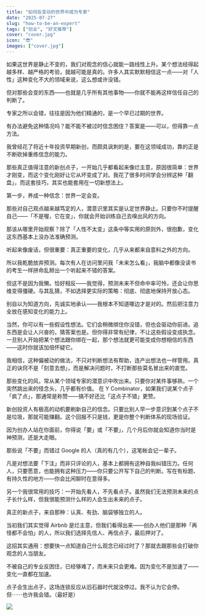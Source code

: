 ```yaml
---
title: "如何在变动的世界中成为专家"
date: "2025-07-27"
slug: "how-to-be-an-expert"
tags: ["创业", "好文推荐"]
cover: "cover.jpg"
icon: "😎"
images: ["cover.jpg"]
---
```

如果这世界是静止不变的，我们对观念的信心就能一路线性上升。某个想法经得起越多样、越严格的考验，就越可能是真的。许多人其实默默相信这一点——对「人性」这种变化不大的领域来说，这么想或许没错。



但对那些会变的东西——也就是几乎所有其他事物——你就不能再这样信任自己的判断了。



专家之所以会错，往往是因为他们精通的，是一个早已过期的世界。



有办法避免这种情况吗？能不能不被过时信念困住？答案是——可以，但得靠一点方法。



我曾经花了将近十年投资早期新创，而颇具讽刺的是，要在这领域成功，靠的正是不断砍掉重练信念的能力。



那些真正值得注意的新创点子，一开始几乎都看起来像烂主意，原因很简单：世界才刚变，而这个变化刚好让它从坏变成了对。我花了很多时间学会分辨这种「翻盘」，而这套技巧，其实也能套用在一切新想法上。



第一步，养成一种信念：世界一定会变。



那些对自己观点越来越笃定的人，潜意识里其实是认定世界静止。只要你不时提醒自己——「不是喔，它在变」，你就会开始训练自己去嗅出风的方向。



那该从哪里开始观察？除了「人性不太变」这条中等实用的原则外，很抱歉，变化这东西基本上没办法准确预测。



听起来像废话，但很重要：真正重要的变化，几乎从来都来自意料之外的方向。



所以我乾脆放弃预测。每次有人在访问里问我「未来怎么看」，我脑中都像没读书的考生一样拼命乱掰出一个听起来不错的答案。



但这不是因为我懒。恰好相反——我觉得，预测未来不但命中率可怜，还会让你思维变得僵硬。与其乱猜，不如选择更实际的策略：彻底、彻底地保持开放心态。



别自以为知道方向，先诚实地承认——我根本不知道哪边才是对的。然后把注意力全放在感知变化的能力上。



当然，你可以有一些假设性想法。它们会稍微绑住你没错，但也会驱动你前进。追东西是会让人兴奋的，猜答案也是。但你得非常有纪律，不让这些假设变成执念。
一旦别人开始把某个想法跟你绑在一起，那个想法就更可能变成你想相信的东西——这时你就该加倍怀疑它。



我相信，这种偏被动的做法，不只对判断想法有帮助，连产出想法也一样管用。真正的诀窍不是「刻意去想」，而是解决问题时，不打断那些莫名冒出来的直觉。



那些变化的风，常从某个领域专家的潜意识中吹出来。只要你对某件事够熟，一个突然跳出来的怪念头，几乎都有价值。
在 Y Combinator，如果我们说某个点子「疯了点」，那通常是称赞——搞不好还比「这点子不错」更赞。



新创投资人有极高的动机要刷新自己的信念。只要比别人早一步意识到某个点子不是垃圾，那就可能赚翻。这个回报不只是钱，更是你整个判断体系的现场验证。



因为创办人站在你面前，你得说「要」或「不要」，几个月后你就会知道你当时是神预测，还是大走眼。



那些说「不要」而错过 Google 的人（真的有几个），这笔帐会记一辈子。



凡是对想法要「下注」而非只评论的人，基本上都拥有这种自我纠错压力。任何人，只要愿意，也能拥有这种压力——你只要公开写下自己的判断。写在有标题、有持久性的地方——你会比闲聊时在意得多。



另一个我很常用的技巧：一开始先看人，不先看点子。虽然我们无法预测未来的点子长什么样，但我很能预测什么样的人会生出未来的点子。



真正的新点子，来自那种：认真、有劲、脑袋够独立的人。



当初我们其实觉得 Airbnb 是烂主意，但我们看得出来——创办人他们是那种「再怪都不会怕」的人，所以我们选择先信人、再信点子，最后押对了。



这招其实通用：想要快一点知道自己什么观念已经过时了？那就去跟那些会打破你观念的人当朋友。



不被自己的专业反困住，已经够难了，而未来只会更难。因为变化不是加速了——变化一直都在加速。



点子会生出点子，这场连锁反应从旧石器时代就没停过。我不认为它会停。
但⋯⋯也许我会错。（最好是）




![](https://prod-files-secure.s3.us-west-2.amazonaws.com/112d0858-5090-4d34-a606-b75eb8d65fd2/46476355-9cf3-4e99-9b7a-3531bc426380/1000202064.png?X-Amz-Algorithm=AWS4-HMAC-SHA256&X-Amz-Content-Sha256=UNSIGNED-PAYLOAD&X-Amz-Credential=ASIAZI2LB46663ZI3T7N%2F20250822%2Fus-west-2%2Fs3%2Faws4_request&X-Amz-Date=20250822T134022Z&X-Amz-Expires=3600&X-Amz-Security-Token=IQoJb3JpZ2luX2VjEL3%2F%2F%2F%2F%2F%2F%2F%2F%2F%2FwEaCXVzLXdlc3QtMiJHMEUCIQDhvSFZioBXa3kUzhw92Vej9lRFZiWlqb6LD6EoBZ1kLwIgGxsOk25vu0Q0byhV%2F4fX0QjevJ3un04lr2c6r1dGK%2BQq%2FwMIFhAAGgw2Mzc0MjMxODM4MDUiDDdm1R15s1JvV%2FxXhyrcAzqisozusjAsJgw5DFnheGYR2z2rWCZh8mmzxefnedujED%2BizPsVuDNHxHne%2Fdf25RU96qHZs45k7OYTmRD4MNWuFMqumHyzR9kMD%2BUrlWhWMkAJ4OPq0DWJExhoDGBahKiE2s%2BKvf2q%2Fi9f55WYq0mQsWg5YePEaDf%2B0XeDE3WU5OHAVTbM0idMa5Zzlka43lFHAWuH8gGfaPUHi%2FWwGqC9KfSfyZIK%2B07As2fbipr2QSRCiQ28hxNcbBrX5xslraxqE1bHmfqnBJXaTqWBn2TQt6tBk8zKEQQk6CN0m%2BH0DiJgN9g0Q1CQqa7fx06h4hGIocAz7HtUiqErQIdsKt2c1EhMO8lAh6kH1%2B9YtsRn%2BMkQOlSG%2FKNX%2F2DcCzRnoekTXqr9RhzBieX4CgJhSX0PLJoOTabKZUp%2FWIwzi%2BvgeqUMAeC0rjDnEPOtDbboQ4gZVD%2FBXdUoBnOv0DU8w6rOBcwjzpAolEKXBp2xe6vYruXtXZ9TQU3zlG2NaKRm%2BaIVKIZCaVn684VXafFNFZ7y%2F4INw%2FhaolyoLlCSu4Xo8ZW8svVGprUVbJq2qf3CbdFXigWkWAa4xL5K5e%2FPrL18URYnPjRr2myhu9UJ6J3SDimCs7jnIqktuGZyMKjRocUGOqUBWBxSU7%2FxUVcqc%2FkAVhWEAY%2Bwz%2BS5MHrWlUWehQizVVWTlHCQeOygGmOvqeFuG1dHtUHJse%2F%2Ff3gVhIQ0rkb3wFNKa4WjX5UvX4N8HBH%2Bbjz6XoGd3OW6y4bBbjPCEtt5YmDas4ax%2Fz9cHWzgM42WE2JC1QnDxu9TvQ86IjwQX8PDzNzrcGYpXZFB%2FeyrlHLZnBKloxGRTESrqQvzAAxUvlK0P8aY&X-Amz-Signature=da4f244bef613625d9b1e8b4efc03f73561def7b445dd17d36dc87c6c2fa4fb2&X-Amz-SignedHeaders=host&x-amz-checksum-mode=ENABLED&x-id=GetObject)

